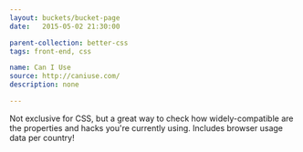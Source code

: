 ```yaml
---
layout: buckets/bucket-page
date:   2015-05-02 21:30:00

parent-collection: better-css
tags: front-end, css

name: Can I Use
source: http://caniuse.com/
description: none

---
```


Not exclusive for CSS, but a great way to check how widely-compatible are the properties and hacks you're currently using. Includes browser usage data per country!